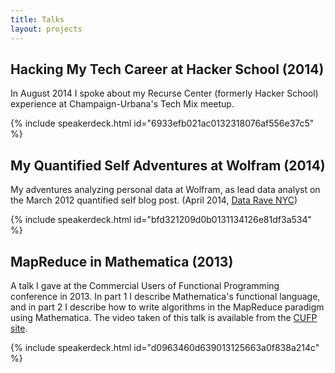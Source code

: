 ```yaml
---
title: Talks
layout: projects
---
```


## Hacking My Tech Career at Hacker School (2014)

In August 2014 I spoke about my Recurse Center (formerly Hacker School) experience at Champaign-Urbana's Tech Mix meetup.

{% include speakerdeck.html id="6933efb021ac0132318076af556e37c5" %}

## My Quantified Self Adventures at Wolfram (2014)

My adventures analyzing personal data at Wolfram, as lead data analyst on the March 2012 quantified self blog post.
(April 2014, [Data Rave NYC](http://www.meetup.com/Data-Rave/events/170730922/))

{% include speakerdeck.html id="bfd321209d0b0131134126e81df3a534" %}

## MapReduce in Mathematica (2013)

A talk I gave at the Commercial Users of Functional Programming conference in 2013.
In part 1 I describe Mathematica's functional language, and in part 2 I describe
how to write algorithms in the MapReduce paradigm using Mathematica.
The video taken of this talk is available from the
[CUFP site](http://cufp.org/2013/Paul_Jean_Letourneau__Wolfram__Programming_Map_Reduce_in_Mathematica.html).

{% include speakerdeck.html id="d0963460d639013125663a0f838a214c" %}
